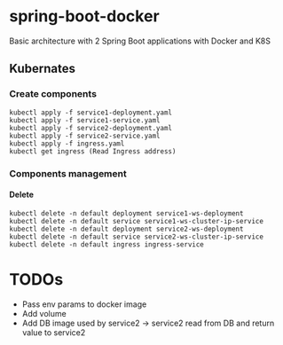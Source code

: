 # spring-boot-docker
Basic architecture with 2 Spring Boot applications with Docker and K8S
    
## Kubernates
### Create components
    kubectl apply -f service1-deployment.yaml
    kubectl apply -f service1-service.yaml
    kubectl apply -f service2-deployment.yaml
    kubectl apply -f service2-service.yaml
    kubectl apply -f ingress.yaml 
    kubectl get ingress (Read Ingress address)
    
### Components management
#### Delete    
    kubectl delete -n default deployment service1-ws-deployment
    kubectl delete -n default service service1-ws-cluster-ip-service
    kubectl delete -n default deployment service2-ws-deployment
    kubectl delete -n default service service2-ws-cluster-ip-service
    kubectl delete -n default ingress ingress-service
    
# TODOs
* Pass env params to docker image
* Add volume
* Add DB image used by service2 -> service2 read from DB and return value to service2